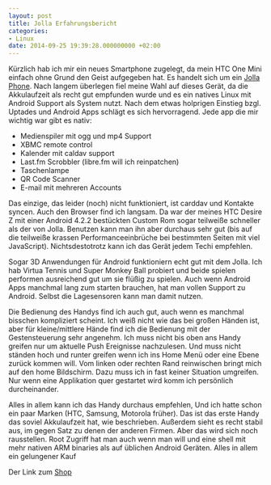 ```yaml
---
layout: post
title: Jolla Erfahrungsbericht
categories:
- Linux
date: 2014-09-25 19:39:28.000000000 +02:00
---
```

Kürzlich hab ich mir ein neues Smartphone zugelegt, da mein HTC One Mini einfach ohne Grund den Geist aufgegeben hat. Es handelt sich um ein [Jolla Phone](http://jolla.com/). Nach langem überlegen fiel meine Wahl auf dieses Gerät, da die Akkulaufzeit als recht gut empfunden wurde und es ein natives Linux mit Android Support als System nutzt. Nach dem etwas holprigen Einstieg bzgl. Uptades und Android Apps schlägt es sich hervorragend. Jede app die mir wichtig war gibt es nativ:


* Medienspiler mit ogg und mp4 Support
* XBMC remote control
* Kalender mit caldav support
* Last.fm Scrobbler (libre.fm will ich reinpatchen)
* Taschenlampe
* QR Code Scanner
* E-mail mit mehreren Accounts

Das einzige, das leider (noch) nicht funktioniert, ist carddav und Kontakte syncen. Auch den Browser find ich langsam. Da war der meines HTC Desire Z mit einer Android 4.2.2 bestückten Custom Rom sogar teilweiße schneller als der von Jolla. Benutzen kann man ihn aber durchaus sehr gut (bis auf die teilweiße krassen Performanceeinbrüche bei bestimmten Seiten mit viel JavaScript). Nichtsdestotrotz kann ich das Gerät jedem Techi empfehlen.

Sogar 3D Anwendungen für Android funktioniern echt gut mit dem Jolla. Ich hab Virtua Tennis und Super Monkey Ball probiert und beide spielen performen ausreichend gut um sie flüßig zu spielen. Auch wenn Android Apps manchmal lang zum starten brauchen, hat man vollen Support zu Android. Selbst die Lagesensoren kann man damit nutzen.

Die Bedienung des Handys find ich auch gut, auch wenn es manchmal bisschen kompliziert scheint. Ich weiß nicht wie das bei großen Händen ist, aber für kleine/mittlere Hände find ich die Bedienung mit der Gestensteuerung sehr angenehm. Ich muss nicht bis oben ans Handy greifen nur um aktuelle Push Ereignisse nachzulesen. Und muss nicht ständen hoch und runter greifen wenn ich ins Home Menü oder eine Ebene zurück kommen will. Vom linken oder rechten Rand reinwischen bringt mich auf den home Bildschirm. Dazu muss ich in fast keiner Situation umgreifen. Nur wenn eine Applikation quer gestartet wird komm ich persönlich durcheinander.

Alles in allem kann ich das Handy durchaus empfehlen, Und ich hatte schon ein paar Marken (HTC, Samsung, Motorola früher). Das ist das erste Handy das soviel Akkulaufzeit hat, wie beschrieben. Außerdem sieht es recht stabil aus, im gegen Satz zu denen der anderen Firmen. Aber das wird sich noch rausstellen. Root Zugriff hat man auch wenn man will und eine shell mit mehr nativen ARM binaries als auf üblichen Android Geräten. Alles in allem ein gelungener Kauf

Der Link zum [Shop](http://shop.jolla.com/eu_en/cat-jolla/jolla-1.html/)
